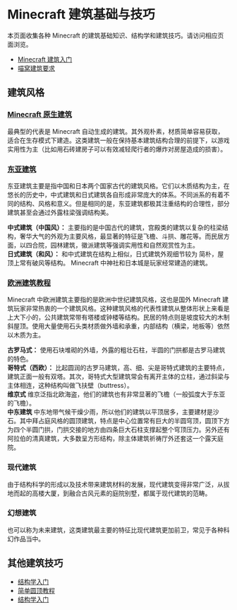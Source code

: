 # Minecraft 建筑基础与技巧

本页面收集各种 Minecraft 的建筑基础知识、结构学和建筑技巧。请访问相应页面浏览。
- [Minecraft 建筑入门](space/building/minecraft-building.md)  
- [喵窝建筑要求](space/building/nyaacat-contruction-requirements.md)

## 建筑风格

### [Minecraft 原生建筑](space/building/minecraft-building.md)  
最典型的代表是 Minecraft 自动生成的建筑。其外观朴素，材质简单容易获取，适合在生存模式下建造。这类建筑一般在保持基本建筑结构合理的前提下，以游戏实用性为主（比如用石砖建房子可以有效减轻爬行者的爆炸对房屋造成的损害）。

### [东亚建筑](space/building/tutorial-eastern-style.md)
东亚建筑主要是指中国和日本两个国家古代的建筑风格。它们以木质结构为主，在悠长的历史中，中式建筑和日式建筑各自形成非常庞大的体系。不同派系的有着不同的结构、风格和意义。但是相同的是，东亚建筑都极其注重结构的合理性，部分建筑甚至会通过外露柱梁强调结构美。

**中式建筑（中国风）：** 
主要指的是中国古代的建筑，宫殿类的建筑以复杂的柱梁结构，奢华大气的外观为主要风格，最显著的特征是飞檐、斗拱、雕花等。而民居方面，以四合院，园林建筑，徽派建筑等强调实用性和自然观赏性为主。  
**日式建筑（和风）：**
和中式建筑在结构上相似，日式建筑外观细节较为
简朴，屋顶上常有破风等结构。 Minecraft 中神社和日本城是玩家经常建造的建筑。

### [欧洲建筑教程](space/building/tutorial-medieval.md)
Minecraft 中欧洲建筑主要指的是欧洲中世纪建筑风格，这也是国外 Minecraft 建筑玩家非常热衷的一个建筑风格。这种建筑风格的代表性建筑从整体形状上来看是上大下小的，公共建筑常带有塔楼或钟楼等结构。民居的特点则是坡度较大的木制斜屋顶。使用大量使用石头类材质做外墙和承重，内部结构（横梁，地板等）依然以木质为主。
 
**古罗马式：** 使用石块堆砌的外墙，外露的粗壮石柱，半圆的门拱都是古罗马建筑的特色。  
**哥特式（西欧）：**
比起圆润的古罗马建筑，高、细、尖是哥特式建筑的主要特点，建筑正面一般有双塔。其次，哥特式大型建筑常会有离开主体的立柱，通过斜梁与主体相连，这种结构叫做飞扶壁（buttress）。  
**维京式**
维京泛指北欧海盗，他们的建筑也有非常显著的飞檐（一般弧度大于东亚的飞檐）。  
**中东建筑**
中东地带气候干燥少雨，所以他们的建筑以平顶居多，主要建材是沙石。其中拜占庭风格的圆顶建筑，特点是中心位置常有巨大的半圆穹顶，圆顶下方为四个半圆门拱，门拱交接的地方由四条巨大石柱支撑起整个穹顶压力。另外还有阿拉伯的清真建筑，大多数呈方形结构，除主体建筑祈祷厅外还套这一个露天庭院。

### 现代建筑
由于结构科学的形成以及技术带来建筑材料的发展，现代建筑变得非常广泛，从拔地而起的高楼大厦，到融合古风元素的庭院别墅，都属于现代建筑的范畴。

### 幻想建筑
也可以称为未来建筑，这类建筑最主要的特征比现代建筑更加前卫，常见于各种科幻作品当中。

## 其他建筑技巧
- [结构学入门](space/building/architechture-introduction.md)
- [简单圆顶教程](space/building/tutorial-dome.md)  
- [结构学入门](space/building/architechture-introduction.md)

